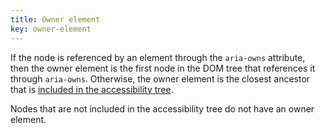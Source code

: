 ```yaml
---
title: Owner element
key: owner-element
---
```



If the node is referenced by an element through the `aria-owns` attribute, then the owner element is the first node in the DOM tree that references it through `aria-owns`.
Otherwise, the owner element is the closest ancestor that is [included in the accessibility tree](#included-in-the-accessibility-tree).

Nodes that are not included in the accessibility tree do not have an owner element.
